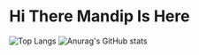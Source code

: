 # Hi There Mandip Is Here
![Top Langs](https://github-readme-stats.vercel.app/api/top-langs/?username=MandipJoshi&layout=compact&theme=radical)
![Anurag's GitHub stats](https://github-readme-stats.vercel.app/api?username=MandipJoshi&show_icons=true&theme=radical)
